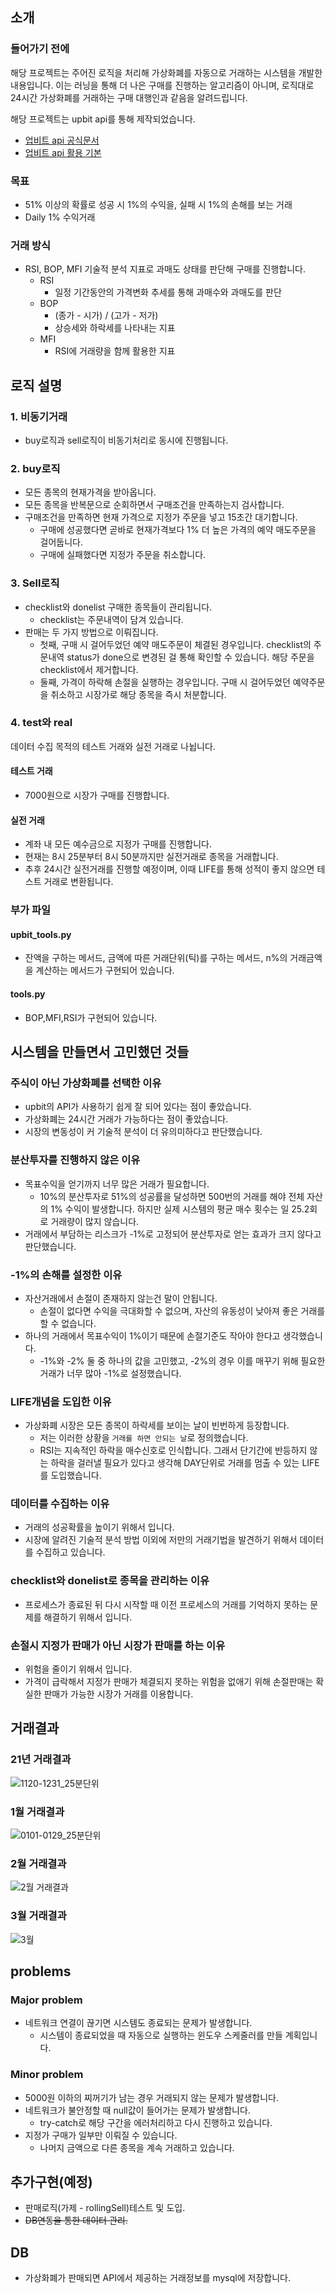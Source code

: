 ## 소개
### 들어가기 전에
해당 프로젝트는 주어진 로직을 처리해 가상화폐를 자동으로 거래하는 시스템을 개발한 내용입니다.
이는 러닝을 통해 더 나은 구매를 진행하는 알고리즘이 아니며, 로직대로 24시간 
가상화폐를 거래하는 구매 대행인과 같음을 알려드립니다.

해당 프로젝트는 upbit api를 통해 제작되었습니다.
*	<a href="https://docs.upbit.com/reference/">업비트 api 공식문서</a>
*	<a href="https://github.com/sharebook-kr/pyupbit">업비트 api 활용 기본</a>


### 목표 
*	51% 이상의 확률로 성공 시 1%의 수익을, 실패 시 1%의 손해를 보는 거래
*	Daily 1% 수익거래

### 거래 방식
*	RSI, BOP, MFI 기술적 분석 지표로 과매도 상태를 판단해 구매를 진행합니다.
	*	RSI
    	*	일정 기간동안의 가격변화 추세를 통해 과매수와 과매도를 판단
    *	BOP
	    *	(종가 - 시가) / (고가 - 저가)
        *	상승세와 하락세를 나타내는 지표
    *	MFI
    	*	RSI에 거래량을 함께 활용한 지표


## 로직 설명
### 1. 비동기거래
*	buy로직과 sell로직이 비동기처리로 동시에 진행됩니다.
### 2. buy로직
*	모든 종목의 현재가격을 받아옵니다.
*	모든 종목을 반복문으로 순회하면서 구매조건을 만족하는지 검사합니다.
*	구매조건을 만족하면 현재 가격으로 지정가 주문을 넣고 15초간 대기합니다.
    *	구매에 성공했다면 곧바로 현재가격보다 1% 더 높은 가격의 예약 매도주문을 걸어둡니다.
    *	구매에 실패했다면 지정가 주문을 취소합니다.

### 3. Sell로직
*	checklist와 donelist 구매한 종목들이 관리됩니다.
	*	checklist는 주문내역이 담겨 있습니다.
*	판매는 두 가지 방법으로 이뤄집니다.
	*	첫째, 구매 시 걸어두었던 예약 매도주문이 체결된 경우입니다.
    	checklist의 주문내역 status가 done으로 변경된 걸 통해 확인할 수 있습니다. 해당 주문을 checklist에서 제거합니다.
    *	둘째, 가격이 하락해 손절을 실행하는 경우입니다.
    	구매 시 걸어두었던 예약주문을 취소하고 시장가로 해당 종목을 즉시 처분합니다.

### 4. test와 real
데이터 수집 목적의 테스트 거래와 실전 거래로 나뉩니다.

#### 테스트 거래
*	7000원으로 시장가 구매를 진행합니다.

#### 실전 거래
*	계좌 내 모든 예수금으로 지정가 구매를 진행합니다.
*	현재는 8시 25분부터 8시 50분까지만 실전거래로 종목을 거래합니다.
*	추후 24시간 실전거래를 진행할 예정이며, 이때 LIFE를 통해 성적이 좋지 않으면 테스트 거래로 변환됩니다.


### 부가 파일
#### upbit_tools.py 
*	잔액을 구하는 메서드, 금액에 따른 거래단위(틱)를 구하는 메서드, n%의 거래금액을 계산하는 메서드가 구현되어 있습니다.

#### tools.py
*	BOP,MFI,RSI가 구현되어 있습니다.


## 시스템을 만들면서 고민했던 것들

### 주식이 아닌 가상화폐를 선택한 이유
*	upbit의 API가 사용하기 쉽게 잘 되어 있다는 점이 좋았습니다.
*	가상화폐는 24시간 거래가 가능하다는 점이 좋았습니다.
*	시장의 변동성이 커 기술적 분석이 더 유의미하다고 판단했습니다.

### 분산투자를 진행하지 않은 이유
*	목표수익을 얻기까지 너무 많은 거래가 필요합니다.
	*	10%의 분산투자로 51%의 성공률을 달성하면 500번의 거래를 해야 전체 자산의 1% 수익이 발생합니다. 하지만 실제 시스템의 평균 매수 횟수는 일 25.2회로 거래량이 많지 않습니다. 
*	거래에서 부담하는 리스크가 -1%로 고정되어 분산투자로 얻는 효과가 크지 않다고 판단했습니다.




### -1%의 손해를 설정한 이유
*	자산거래에서 손절이 존재하지 않는건 말이 안됩니다.
	*	손절이 없다면 수익을 극대화할 수 없으며, 자산의 유동성이 낮아져 좋은 거래를 할 수 없습니다.
*	하나의 거래에서 목표수익이 1%이기 때문에 손절기준도 작아야 한다고 생각했습니다.
	*	-1%와 -2% 둘 중 하나의 값을 고민했고, -2%의 경우 이를 매꾸기 위해 필요한 거래가 너무 많아 -1%로 설정했습니다.

### LIFE개념을 도입한 이유
*	가상화폐 시장은 모든 종목이 하락세를 보이는 날이 빈번하게 등장합니다.
	*	저는 이러한 상황을 `거래를 하면 안되는 날`로 정의했습니다.
	*	RSI는 지속적인 하락을 매수신호로 인식합니다. 그래서 단기간에 반등하지 않는 하락을 걸러낼 필요가 있다고 생각해 DAY단위로 거래를 멈출 수 있는 LIFE를 도입했습니다.
	

### 데이터를 수집하는 이유
*	거래의 성공확률을 높이기 위해서 입니다.
*	시장에 알려진 기술적 분석 방법 이외에 저만의 거래기법을 발견하기 위해서 데이터를 수집하고 있습니다.


### checklist와 donelist로 종목을 관리하는 이유
*	프로세스가 종료된 뒤 다시 시작할 때 이전 프로세스의 거래를 기억하지 못하는 문제를 해결하기 위해서 입니다.


### 손절시 지정가 판매가 아닌 시장가 판매를 하는 이유
*	위험을 줄이기 위해서 입니다.
*	가격이 급락해서 지정가 판매가 체결되지 못하는 위험을 없애기 위해 손절판매는 확실한 판매가 가능한 시장가 거래를 이용합니다.


## 거래결과

### 21년 거래결과
![1120-1231_25분단위](https://user-images.githubusercontent.com/25142537/151659656-bb496572-08c6-4186-a013-bf660435dc5e.png)

### 1월 거래결과
![0101-0129_25분단위](https://user-images.githubusercontent.com/25142537/151659658-c31c9607-04ed-43e8-b4a1-fac63c563500.png)

### 2월 거래결과
![2월 거래결과](https://user-images.githubusercontent.com/25142537/156164472-420a9f59-81ea-4055-a1ec-2ca13c386b88.png)

### 3월 거래결과
![3월](https://user-images.githubusercontent.com/25142537/161555858-00f82bf5-5a16-4ccf-91da-7888ddb15291.png)



## problems
### Major problem
*	네트워크 연결이 끊기면 시스템도 종료되는 문제가 발생합니다.
	*	시스템이 종료되었을 때 자동으로 실행하는 윈도우 스케줄러를 만들 계획입니다.


### Minor problem
*	5000원 이하의 찌꺼기가 남는 경우 거래되지 않는 문제가 발생합니다.
*	네트워크가 불안정할 때 null값이 들어가는 문제가 발생합니다.
	*	try-catch로 해당 구간을 에러처리하고 다시 진행하고 있습니다.
*	지정가 구매가 일부만 이뤄질 수 있습니다.
	*	나머지 금액으로 다른 종목을 계속 거래하고 있습니다.



## 추가구현(예정)
*	판매로직(가제 - rollingSell)테스트 및 도입.
*	~~DB연동을 통한 데이터 관리.~~

## DB
*	가상화폐가 판매되면 API에서 제공하는 거래정보를  mysql에 저장합니다.



